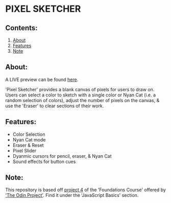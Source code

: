 # PIXEL SKETCHER

## Contents:
1. [About](#about)
2. [Features](#features)
3. [Note](#note)

## About:

A LIVE preview can be found [here](https://jtd-117.github.io/pixel-sketcher/).

'Pixel Sketcher' provides a blank canvas of pixels for users to draw on. Users can select a color to sketch with a single color or Nyan Cat (i.e. a random selection of colors), adjust the number of pixels on the canvas, & use the 'Eraser' to clear sections of their work.

## Features:
- Color Selection
- Nyan Cat mode
- Eraser & Reset
- Pixel Slider
- Dyanmic cursors for pencil, eraser, & Nyan Cat
- Sound effects for button cues

## Note:
This repository is based off [project 4](https://www.theodinproject.com/lessons/foundations-etch-a-sketch) of the 'Foundations Course' offered by ['The Odin Project'](https://www.theodinproject.com/). Find it under the 'JavaScript Basics' section.